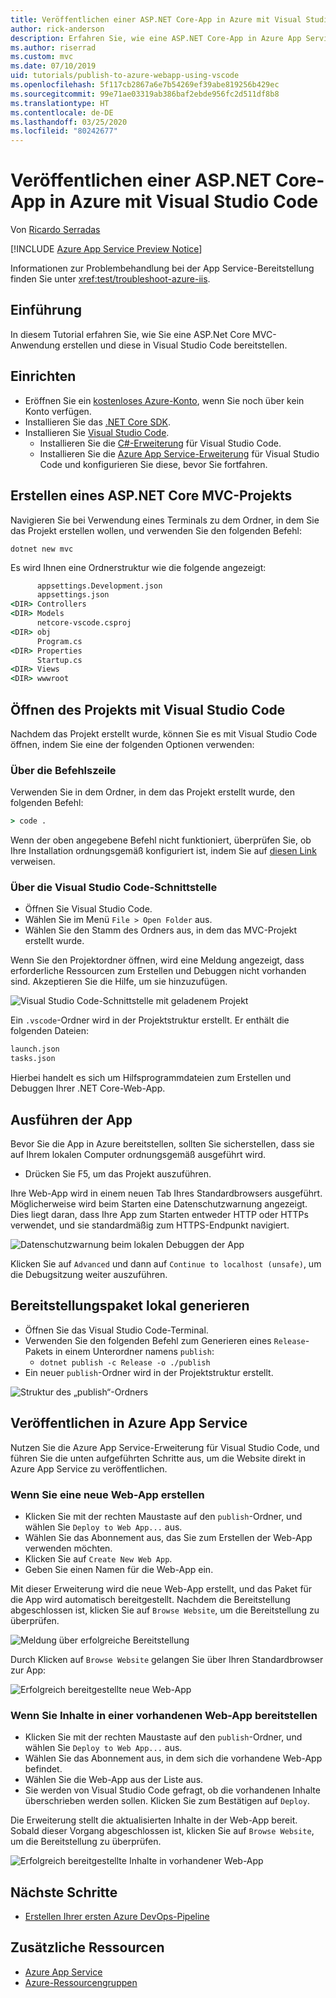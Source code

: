 ```yaml
---
title: Veröffentlichen einer ASP.NET Core-App in Azure mit Visual Studio Code
author: rick-anderson
description: Erfahren Sie, wie eine ASP.NET Core-App in Azure App Service mit Visual Studio Code veröffentlicht wird.
ms.author: riserrad
ms.custom: mvc
ms.date: 07/10/2019
uid: tutorials/publish-to-azure-webapp-using-vscode
ms.openlocfilehash: 5f117cb2867a6e7b54269ef39abe819256b429ec
ms.sourcegitcommit: 99e71ae03319ab386baf2ebde956fc2d511df8b8
ms.translationtype: HT
ms.contentlocale: de-DE
ms.lasthandoff: 03/25/2020
ms.locfileid: "80242677"
---
```

# <a name="publish-an-aspnet-core-app-to-azure-with-visual-studio-code"></a>Veröffentlichen einer ASP.NET Core-App in Azure mit Visual Studio Code

Von [Ricardo Serradas](https://twitter.com/ricardoserradas)

[!INCLUDE [Azure App Service Preview Notice](../includes/azure-apps-preview-notice.md)]

Informationen zur Problembehandlung bei der App Service-Bereitstellung finden Sie unter <xref:test/troubleshoot-azure-iis>.

## <a name="intro"></a>Einführung

In diesem Tutorial erfahren Sie, wie Sie eine ASP.Net Core MVC-Anwendung erstellen und diese in Visual Studio Code bereitstellen.

## <a name="set-up"></a>Einrichten

- Eröffnen Sie ein [kostenloses Azure-Konto](https://azure.microsoft.com/free/dotnet/), wenn Sie noch über kein Konto verfügen.
- Installieren Sie das [.NET Core SDK](https://dotnet.microsoft.com/download).
- Installieren Sie [Visual Studio Code](https://code.visualstudio.com/Download).
  - Installieren Sie die [C#-Erweiterung](https://marketplace.visualstudio.com/items?itemName=ms-dotnettools.csharp) für Visual Studio Code.
  - Installieren Sie die [Azure App Service-Erweiterung](https://marketplace.visualstudio.com/items?itemName=ms-azuretools.vscode-azureappservice) für Visual Studio Code und konfigurieren Sie diese, bevor Sie fortfahren.

## <a name="create-an-aspnet-core-mvc-project"></a>Erstellen eines ASP.NET Core MVC-Projekts

Navigieren Sie bei Verwendung eines Terminals zu dem Ordner, in dem Sie das Projekt erstellen wollen, und verwenden Sie den folgenden Befehl:

```dotnetcli
dotnet new mvc
```

Es wird Ihnen eine Ordnerstruktur wie die folgende angezeigt:

```cmd
      appsettings.Development.json
      appsettings.json
<DIR> Controllers
<DIR> Models
      netcore-vscode.csproj
<DIR> obj
      Program.cs
<DIR> Properties
      Startup.cs
<DIR> Views
<DIR> wwwroot
```

## <a name="open-it-with-visual-studio-code"></a>Öffnen des Projekts mit Visual Studio Code

Nachdem das Projekt erstellt wurde, können Sie es mit Visual Studio Code öffnen, indem Sie eine der folgenden Optionen verwenden:

### <a name="through-the-command-line"></a>Über die Befehlszeile

Verwenden Sie in dem Ordner, in dem das Projekt erstellt wurde, den folgenden Befehl:

```cmd
> code .
```

Wenn der oben angegebene Befehl nicht funktioniert, überprüfen Sie, ob Ihre Installation ordnungsgemäß konfiguriert ist, indem Sie auf [diesen Link](https://code.visualstudio.com/docs/setup/setup-overview#_cross-platform) verweisen.

### <a name="through-visual-studio-code-interface"></a>Über die Visual Studio Code-Schnittstelle

- Öffnen Sie Visual Studio Code.
- Wählen Sie im Menü `File > Open Folder` aus.
- Wählen Sie den Stamm des Ordners aus, in dem das MVC-Projekt erstellt wurde.

Wenn Sie den Projektordner öffnen, wird eine Meldung angezeigt, dass erforderliche Ressourcen zum Erstellen und Debuggen nicht vorhanden sind. Akzeptieren Sie die Hilfe, um sie hinzuzufügen.

![Visual Studio Code-Schnittstelle mit geladenem Projekt](publish-to-azure-webapp-using-vscode/_static/folder-structure-restore-netcore.jpg)

Ein `.vscode`-Ordner wird in der Projektstruktur erstellt. Er enthält die folgenden Dateien:

```cmd
launch.json
tasks.json
```

Hierbei handelt es sich um Hilfsprogrammdateien zum Erstellen und Debuggen Ihrer .NET Core-Web-App.

## <a name="run-the-app"></a>Ausführen der App

Bevor Sie die App in Azure bereitstellen, sollten Sie sicherstellen, dass sie auf Ihrem lokalen Computer ordnungsgemäß ausgeführt wird.

- Drücken Sie F5, um das Projekt auszuführen.

Ihre Web-App wird in einem neuen Tab Ihres Standardbrowsers ausgeführt. Möglicherweise wird beim Starten eine Datenschutzwarnung angezeigt. Dies liegt daran, dass Ihre App zum Starten entweder HTTP oder HTTPs verwendet, und sie standardmäßig zum HTTPS-Endpunkt navigiert.

![Datenschutzwarnung beim lokalen Debuggen der App](publish-to-azure-webapp-using-vscode/_static/run-webapp-https-warning.jpg)

Klicken Sie auf `Advanced` und dann auf `Continue to localhost (unsafe)`, um die Debugsitzung weiter auszuführen.

## <a name="generate-the-deployment-package-locally"></a>Bereitstellungspaket lokal generieren

- Öffnen Sie das Visual Studio Code-Terminal.
- Verwenden Sie den folgenden Befehl zum Generieren eines `Release`-Pakets in einem Unterordner namens `publish`:
  - `dotnet publish -c Release -o ./publish`
- Ein neuer `publish`-Ordner wird in der Projektstruktur erstellt.

![Struktur des „publish“-Ordners](publish-to-azure-webapp-using-vscode/_static/publish-folder.jpg)

## <a name="publish-to-azure-app-service"></a>Veröffentlichen in Azure App Service

Nutzen Sie die Azure App Service-Erweiterung für Visual Studio Code, und führen Sie die unten aufgeführten Schritte aus, um die Website direkt in Azure App Service zu veröffentlichen.

### <a name="if-youre-creating-a-new-web-app"></a>Wenn Sie eine neue Web-App erstellen

- Klicken Sie mit der rechten Maustaste auf den `publish`-Ordner, und wählen Sie `Deploy to Web App...` aus.
- Wählen Sie das Abonnement aus, das Sie zum Erstellen der Web-App verwenden möchten.
- Klicken Sie auf `Create New Web App`.
- Geben Sie einen Namen für die Web-App ein.

Mit dieser Erweiterung wird die neue Web-App erstellt, und das Paket für die App wird automatisch bereitgestellt. Nachdem die Bereitstellung abgeschlossen ist, klicken Sie auf `Browse Website`, um die Bereitstellung zu überprüfen.

![Meldung über erfolgreiche Bereitstellung](publish-to-azure-webapp-using-vscode/_static/deployment-succeeded-message.jpg)

Durch Klicken auf `Browse Website` gelangen Sie über Ihren Standardbrowser zur App:

![Erfolgreich bereitgestellte neue Web-App](publish-to-azure-webapp-using-vscode/_static/new-webapp-deployed.jpg)

### <a name="if-youre-deploying-to-an-existing-web-app"></a>Wenn Sie Inhalte in einer vorhandenen Web-App bereitstellen

- Klicken Sie mit der rechten Maustaste auf den `publish`-Ordner, und wählen Sie `Deploy to Web App...` aus.
- Wählen Sie das Abonnement aus, in dem sich die vorhandene Web-App befindet.
- Wählen Sie die Web-App aus der Liste aus.
- Sie werden von Visual Studio Code gefragt, ob die vorhandenen Inhalte überschrieben werden sollen. Klicken Sie zum Bestätigen auf `Deploy`.

Die Erweiterung stellt die aktualisierten Inhalte in der Web-App bereit. Sobald dieser Vorgang abgeschlossen ist, klicken Sie auf `Browse Website`, um die Bereitstellung zu überprüfen.

![Erfolgreich bereitgestellte Inhalte in vorhandener Web-App](publish-to-azure-webapp-using-vscode/_static/existing-webapp-deployed.jpg)

## <a name="next-steps"></a>Nächste Schritte

- [Erstellen Ihrer ersten Azure DevOps-Pipeline](/azure/devops/pipelines/create-first-pipeline)

## <a name="additional-resources"></a>Zusätzliche Ressourcen

- [Azure App Service](/azure/app-service/app-service-web-overview)
- [Azure-Ressourcengruppen](/azure/azure-resource-manager/resource-group-overview#resource-groups)
